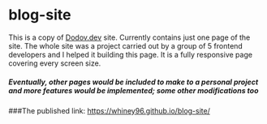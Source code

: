 # blog-site
This is a copy of [Dodov.dev](https://dodov.dev/) site. Currently contains just one page of the site.
The whole site was a project carried out by a group of 5 frontend developers and I helped it building this page.
It is a fully responsive page covering every screen size.

##### Eventually, other pages would be included to make to a personal project and more features would be implemented; some other modifications too

###The published link:
https://whiney96.github.io/blog-site/
